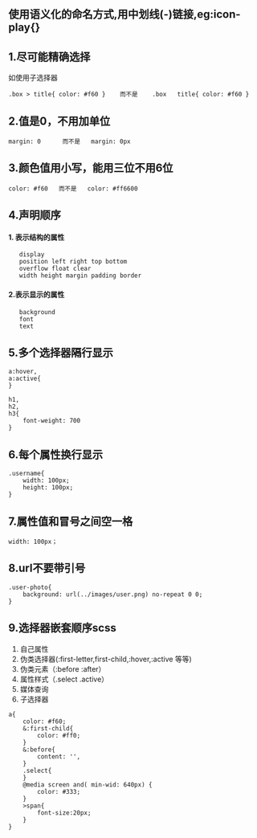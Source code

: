 ## 使用语义化的命名方式,用中划线(-)链接,eg:icon-play{}

## 1.尽可能精确选择
如使用子选择器
~~~
.box > title{ color: #f60 }    而不是    .box   title{ color: #f60 }
~~~
## 2.值是0，不用加单位
~~~
margin: 0      而不是   margin: 0px
~~~
## 3.颜色值用小写，能用三位不用6位
~~~
color: #f60   而不是   color: #ff6600
~~~
## 4.声明顺序
####  1. 表示结构的属性
~~~
   display
   position left right top bottom
   overflow float clear
   width height margin padding border
   ~~~
#### 2.表示显示的属性
~~~  
   background  
   font  
   text
~~~
## 5.多个选择器隔行显示
~~~
a:hover,
a:active{
}

h1,
h2,
h3{
	font-weight: 700
}
~~~
## 6.每个属性换行显示
~~~
.username{
	width: 100px;
    height: 100px;
}
~~~

## 7.属性值和冒号之间空一格
~~~
width: 100px；
~~~
## 8.url不要带引号
~~~
.user-photo{
	background: url(../images/user.png) no-repeat 0 0;
}
~~~
## 9.选择器嵌套顺序scss
1. 自己属性
2. 伪类选择器(:first-letter,first-child,:hover,:active 等等)
3. 伪类元素（:before :after）
4. 属性样式（.select  .active）
5. 媒体查询
6. 子选择器
~~~
a{
	color: #f60;
    &:first-child{
    	color: #ff0;
    }
    &:before{
    	content: '',
    }
    .select{
    }
    @media screen and( min-wid: 640px) {
    	color: #333;
    }
    >span{
    	font-size:20px;
    }
}
~~~

